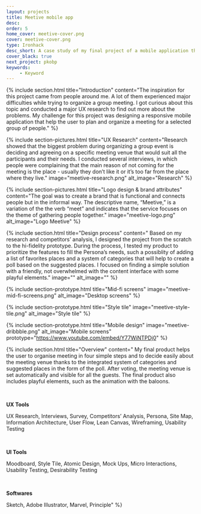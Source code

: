 ```yaml
---
layout: projects
title: Meetive mobile app
desc: 
order: 5
home_cover: meetive-cover.png
cover: meetive-cover.png
type: Ironhack
desc_short: A case study of my final project of a mobile application that helps its user to organize and plan a group meeting
cover_black: true
next_project: pkobp
keywords: 
     - Keyword
---
```

{%
     include section.html 
     title="Introduction"
     content="The inspiration for this project came from people around me. A lot of them experienced major difficulties while trying to organize a group meeting. I got curious about this topic and conducted a major UX research to find out more about the problems. My challenge for this project was designing a responsive mobile application that help the user to plan and organize a meeting for a selected group of people."
%}

{%
     include section-pictures.html
     title="UX Research"
     content="Research showed that the biggest problem during organizing a group event is deciding and agreeing on a specific meeting venue that would suit all the participants and their needs. I conducted several interviews, in which people were complaining that the main reason of not coming for the meeting is the place - usually they don’t like it or it’s too far from the place where they live."
     image="meetive-research.png"
     alt_image="Research"
%}

{%
     include section-pictures.html
     title="Logo design & brand attributes"
     content="The goal was to create a brand that is functional and connects people but in the informal way. The descriptive name, “Meetive,” is a variation of the the verb “meet” and indicates that the service focuses on the theme of gathering people together."
     image="meetive-logo.png"
     alt_image="Logo Meetive"
%}

{%
     include section.html
     title="Design process"
     content="
Based on my research and competitors’ analysis, I designed the project from the scratch to the hi-fidelity prototype. During the process, I tested my product to prioritize the features to fill the Persona’s needs, such a possiblity of adding a list of favorites places and a system of categories that will help to create a poll based on the suggested places. I focused on finding a simple solution with a friendly, not overwhelmed with the content interface with some playful elements."
     image=""
     alt_image=""
%}

{%
     include section-prototype.html
     title="Mid-fi screens"
     image="meetive-mid-fi-screens.png"
     alt_image="Desktop screens"
%}

{%
     include section-prototype.html
     title="Style tile"
     image="meetive-style-tile.png"
     alt_image="Style tile"
%}

{%
     include section-prototype.html
     title="Mobile design"
     image="meetive-dribbble.png"
     alt_image="Mobile screens"
     prototype="https://www.youtube.com/embed/Y77WiNTPDj0"
%}

{%
     include section.html
     title="Overview"
     content="
My final product helps the user to organise meeting in four simple steps and to decide easily about the meeting venue thanks to the integrated system of categories and suggested places in the form of the poll. After voting, the meeting venue is set automatically and visible for all the guests. The final product also includes playful elements, such as the animation with the baloons.

&nbsp;


<b>UX Tools</b>


UX Research, Interviews, Survey, Competitors’ Analysis, Persona, Site Map, Information Architecture, User Flow, Lean Canvas, Wireframing, Usability Testing

&nbsp; 


<b>UI Tools</b>


Moodboard, Style Tile, Atomic Design, Mock Ups, Micro Interactions, Usability Testing, Desirability Testing

&nbsp;


<b>Softwares</b>


Sketch, Adobe Illustrator, Marvel, Principle"
%}
